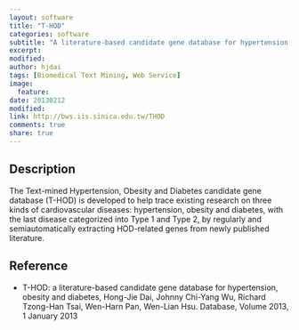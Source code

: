 ```yaml
---
layout: software
title: "T-HOD"
categories: software
subtitle: "A literature-based candidate gene database for hypertension, obesity and diabetes."
excerpt:
modified:
author: hjdai
tags: [Biomedical Text Mining, Web Service]
image:
  feature:
date: 20130212
modified: 
link: http://bws.iis.sinica.edu.tw/THOD
comments: true
share: true
---
```


## Description

The Text-mined Hypertension, Obesity and Diabetes candidate gene database (T-HOD) is developed to help trace existing research on three kinds of cardiovascular diseases: hypertension, obesity and diabetes, with the last disease categorized into Type 1 and Type 2, by regularly and semiautomatically extracting HOD-related genes from newly published literature.

## Reference

- T-HOD: a literature-based candidate gene database for hypertension, obesity and diabetes, Hong-Jie Dai, Johnny Chi-Yang Wu, Richard Tzong-Han Tsai, Wen-Harn Pan, Wen-Lian Hsu. Database, Volume 2013, 1 January 2013
